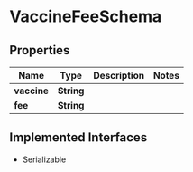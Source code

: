 

# VaccineFeeSchema

## Properties

Name | Type | Description | Notes
------------ | ------------- | ------------- | -------------
**vaccine** | **String** |  | 
**fee** | **String** |  | 


## Implemented Interfaces

* Serializable


